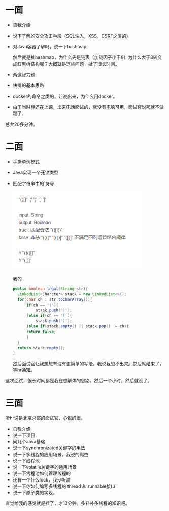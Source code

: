 # 一面

- 自我介绍

- 说下了解的安全攻击手段（SQL注入，XSS，CSRF之类的）

- 对Java容器了解吗，说一下hashmap

  然后就是扯hashmap，为什么先是链表（加载因子小于8）为什么大于8转变成红黑树结构呢？大概就是这些问题，扯了很长时间。

- 两道智力题

- 快排的基本思路

- docker的命令之类的，让说出来，为什么用docker。

- 由于当时我还在上课，出来电话面试的，就没有电脑可用，面试官说那就不做题了。

总共20多分钟。

# 二面

- 手撕单例模式

- Java实现一个死锁类型

- 匹配字符串中的[]() 符号

  ![](../image/447.png)

  我的

  ```java
  public boolean legal(String str){
  	LinkedList<Charcter> stack = new LinkedList<>();
  	for(char ch : str.toCharArray()){
  		if(ch == '('){
  			stack.push(')');
  		}else if(ch == '['){
    		stack.push(']');
  		}else if(stack.empty() || stack.pop() != ch){
  		return false;
  		}
  	}
  	return stack.empty();
  }
  ```

  然后面试官让我想想有没有更简单的写法，我说我想不出来。然后就结束了，等hr通知。

这次面试，很长时间都是我在想解体的思路，然后一个小时，然后就没了。

# 三面

听hr说是北京总部的面试官，心慌的很。

- 自我介绍
- 说一下项目
- 问几个Java基础
- 说一下synchronizated关键字的用法
- 说一下多线程的应用场景，我说的爬虫
- 说一下线程池
- 说一下volatile关键字的适用场景
- 说一下线程池如何管理线程的
- 还有一个什么lock，我没听清
- 说一下你如何编写多线程的 thread 和 runnable接口
- 说一下原子类的实现。

直觉给我的感觉就是挂了，才13分钟。多补补多线程的知识吧。